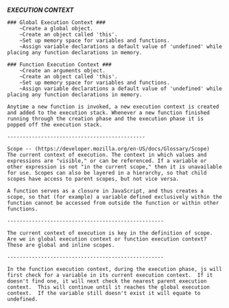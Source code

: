 ***EXECUTION CONTEXT***

    ### Global Execution Context ###
        ~Create a global object.
        ~Create an object called 'this'.
        ~Set up memory space for variables and functions.
        ~Assign variable declarations a default value of 'undefined' while placing any function declarations in memory.

    ### Function Execution Context ###
        ~Create an arguments object.
        ~Create an object called 'this'.
        ~Set up memory space for variables and functions.
        ~Assign variable declarations a default value of 'undefined' while placing any function declarations in memory.

    Anytime a new function is invoked, a new execution context is created and added to the execution stack. Whenever a new function finished running through the creation phase and the execution phase it is popped off the execution stack.

    ---------------------------------------------

    Scope -- (https://developer.mozilla.org/en-US/docs/Glossary/Scope)
    The current context of execution. The context in which values and expressions are "visible," or can be referenced. If a variable or other expression is not "in the current scope," then it is unavailable for use. Scopes can also be layered in a hierarchy, so that child scopes have access to parent scopes, but not vice versa.

    A function serves as a closure in JavaScript, and thus creates a scope, so that (for example) a variable defined exclusively within the function cannot be accessed from outside the function or within other functions.

    ---------------------------------------------------

    The current context of execution is key in the definition of scope.  Are we in global execution context or function execution context?  These are global and inline scopes.

    ---------------------------------------------------

    In the function execution context, during the execution phase, js will first check for a variable in its current execution context.  If it doesn't find one, it will next check the nearest parent execution context.  This will continue until it reaches the global execution context.  If the variable still doesn't exist it will equate to undefined.